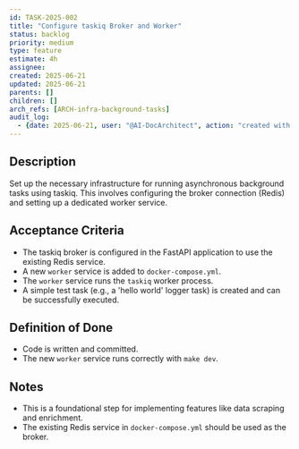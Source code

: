 ```yaml
---
id: TASK-2025-002
title: "Configure taskiq Broker and Worker"
status: backlog
priority: medium
type: feature
estimate: 4h
assignee:
created: 2025-06-21
updated: 2025-06-21
parents: []
children: []
arch_refs: [ARCH-infra-background-tasks]
audit_log:
  - {date: 2025-06-21, user: "@AI-DocArchitect", action: "created with status backlog"}
---
```

## Description
Set up the necessary infrastructure for running asynchronous background tasks using taskiq. This involves configuring the broker connection (Redis) and setting up a dedicated worker service.

## Acceptance Criteria
- The taskiq broker is configured in the FastAPI application to use the existing Redis service.
- A new `worker` service is added to `docker-compose.yml`.
- The `worker` service runs the `taskiq` worker process.
- A simple test task (e.g., a 'hello world' logger task) is created and can be successfully executed.

## Definition of Done
- Code is written and committed.
- The new `worker` service runs correctly with `make dev`.

## Notes
- This is a foundational step for implementing features like data scraping and enrichment.
- The existing Redis service in `docker-compose.yml` should be used as the broker.
